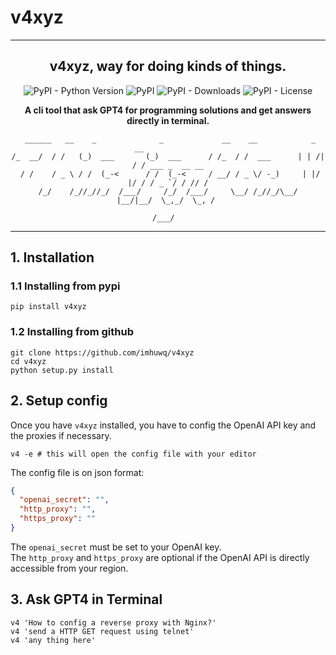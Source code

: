 # v4xyz

---
<div align="center">
<p align="center">

<!-- prettier-ignore -->

## v4xyz, way for doing kinds of things.

![PyPI - Python Version](https://img.shields.io/pypi/pyversions/v4xyz?style=social)
![PyPI](https://img.shields.io/pypi/v/v4xyz?style=social)
![PyPI - Downloads](https://img.shields.io/pypi/dm/v4xyz?style=social)
![PyPI - License](https://img.shields.io/pypi/l/v4xyz?style=social)

**A cli tool that ask GPT4 for programming solutions and get answers directly in terminal.**

```
 ______   __    _              _             __    __            _      __             
/_  __/  / /   (_)  ___       (_)  ___      / /_  / /  ___      | | /| / / ___ _  __ __
 / /    / _ \ / /  (_-<      / /  (_-<     / __/ / _ \/ -_)     | |/ |/ / / _ `/ / // /
/_/    /_//_//_/  /___/     /_/  /___/     \__/ /_//_/\__/      |__/|__/  \_,_/  \_, / 
                                                                                /___/  
```

---

</p>
</div>

## 1. Installation

### 1.1 Installing from pypi

```shell
pip install v4xyz
```

### 1.2 Installing from github

```shell
git clone https://github.com/imhuwq/v4xyz
cd v4xyz
python setup.py install
```

## 2. Setup config

Once you have `v4xyz` installed, you have to config the OpenAI API key and the proxies if necessary.

```shell
v4 -e # this will open the config file with your editor
```

The config file is on json format:

```json
{
  "openai_secret": "",
  "http_proxy": "",
  "https_proxy": ""
}
```

The `openai_secret` must be set to your OpenAI key.   
The `http_proxy` and `https_proxy` are optional if the OpenAI API is directly accessible from your region.

## 3. Ask GPT4 in Terminal

```shell
v4 'How to config a reverse proxy with Nginx?'
v4 'send a HTTP GET request using telnet'
v4 'any thing here'
```
